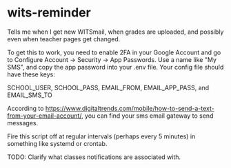# wits-reminder
Tells me when I get new WITSmail, when grades are uploaded, and possibly even when teacher pages get changed.

To get this to work, you need to enable 2FA in your Google Account and go to Configure Account -> Security -> App Passwords. Use a name like "My SMS", and copy the app password into your .env file. Your config file should have these keys:

SCHOOL_USER, SCHOOL_PASS, EMAIL_FROM, EMAIL_APP_PASS, and EMAIL_SMS_TO

According to https://www.digitaltrends.com/mobile/how-to-send-a-text-from-your-email-account/, you can find your sms email gateway to send messages. 

Fire this script off at regular intervals (perhaps every 5 minutes) in something like systemd or crontab.

TODO: Clarify what classes notifications are associated with.
